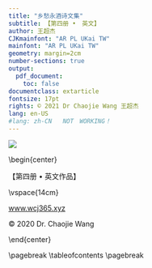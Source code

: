 ```yaml
---
title: "乡愁永酒诗文集"
subtitle: 【第四册 •　英文】
author: 王超杰
CJKmainfont: "AR PL UKai TW" 
mainfont: "AR PL UKai TW" 
geometry: margin=2cm
number-sections: true 
output: 
  pdf_document:
    toc: false
documentclass: extarticle
fontsize: 17pt
rights: © 2021 Dr Chaojie Wang 王超杰
lang: en-US
#lang: zh-CN   NOT　WORKING！
---
```


![](_static/images/love-logo2.png)

\begin{center}

【第四册 • 英文作品】

\vspace{14cm}

www.wcj365.xyz

© 2020 Dr. Chaojie Wang

\end{center}



\pagebreak
\tableofcontents
\pagebreak